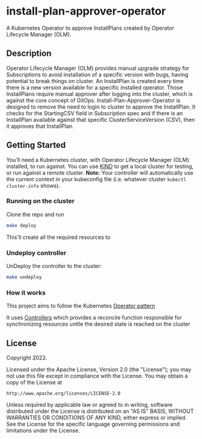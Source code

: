# install-plan-approver-operator
A Kubernetes Operator to approve InstallPlans created by Operator Lifecycle Manager (OLM).

## Description
Operator Lifecycle Manager (OLM) provides manual upgrade strategy for Subscriptions to avoid installation of a specific version with bugs, having potential to break things on cluster. An InstallPlan is created every time there is a new version available for a specific installed operator. Those InstallPlans require manual approver after logging into the cluster, which is against the core concept of GitOps. Install-Plan-Approver-Operator is designed to remove the need to login to cluster to approve the InstallPlan. It checks for the StartingCSV field in Subscription spec and if there is an InstallPlan available against that specific ClusterServiceVersion (CSV), then it approves that InstallPlan.

## Getting Started
You’ll need a Kubernetes cluster, with Operator Lifecycle Manager (OLM) installed, to run against. You can use [KIND](https://sigs.k8s.io/kind) to get a local cluster for testing, or run against a remote cluster.
**Note:** Your controller will automatically use the current context in your kubeconfig file (i.e. whatever cluster `kubectl cluster-info` shows).

### Running on the cluster
Clone the repo and run

```sh
make deploy
```

This'll create all the required resources to

### Undeploy controller
UnDeploy the controller to the cluster:

```sh
make undeploy
```

### How it works
This project aims to follow the Kubernetes [Operator pattern](https://kubernetes.io/docs/concepts/extend-kubernetes/operator/)

It uses [Controllers](https://kubernetes.io/docs/concepts/architecture/controller/)
which provides a reconcile function responsible for synchronizing resources untile the desired state is reached on the cluster

## License

Copyright 2022.

Licensed under the Apache License, Version 2.0 (the "License");
you may not use this file except in compliance with the License.
You may obtain a copy of the License at

    http://www.apache.org/licenses/LICENSE-2.0

Unless required by applicable law or agreed to in writing, software
distributed under the License is distributed on an "AS IS" BASIS,
WITHOUT WARRANTIES OR CONDITIONS OF ANY KIND, either express or implied.
See the License for the specific language governing permissions and
limitations under the License.

